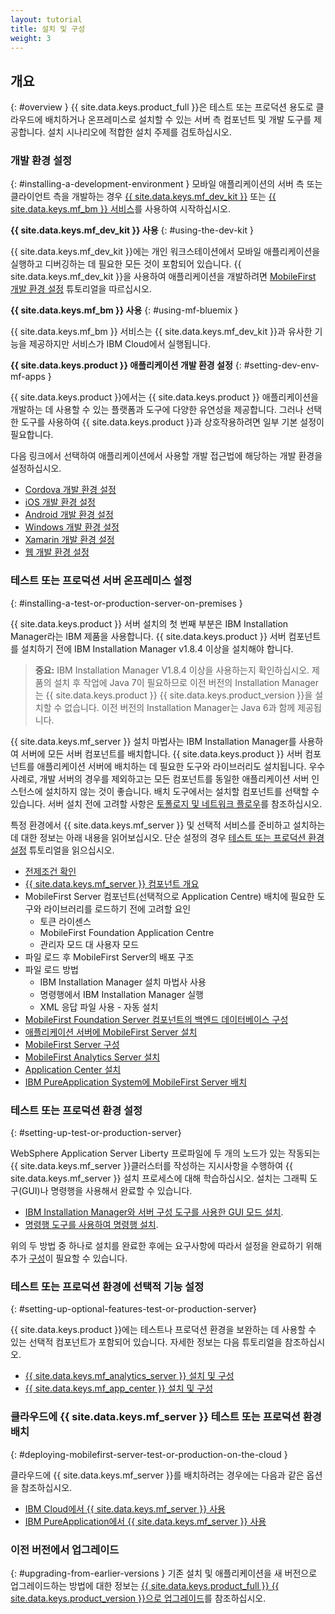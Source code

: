 ```yaml
---
layout: tutorial
title: 설치 및 구성
weight: 3
---
```

<!-- NLS_CHARSET=UTF-8 -->
## 개요
{: #overview }
{{ site.data.keys.product_full }}은 테스트 또는 프로덕션 용도로 클라우드에 배치하거나 온프레미스로 설치할 수 있는 서버 측 컴포넌트 및 개발 도구를 제공합니다. 설치 시나리오에 적합한 설치 주제를 검토하십시오.

### 개발 환경 설정
{: #installing-a-development-environment }
모바일 애플리케이션의 서버 측 또는 클라이언트 측을 개발하는 경우 [{{ site.data.keys.mf_dev_kit }}](development/mobilefirst/) 또는 [{{ site.data.keys.mf_bm }} 서비스](../bluemix/using-mobile-foundation)를 사용하여 시작하십시오.

**{{ site.data.keys.mf_dev_kit }} 사용**
{: #using-the-dev-kit }

{{ site.data.keys.mf_dev_kit }}에는 개인 워크스테이션에서 모바일 애플리케이션을 실행하고 디버깅하는 데 필요한 모든 것이 포함되어 있습니다. {{ site.data.keys.mf_dev_kit }}을 사용하여 애플리케이션을 개발하려면 [MobileFirst 개발 환경 설정](development/mobilefirst) 튜토리얼을 따르십시오.

**{{ site.data.keys.mf_bm }} 사용**
{: #using-mf-bluemix }

{{ site.data.keys.mf_bm }} 서비스는 {{ site.data.keys.mf_dev_kit }}과 유사한 기능을 제공하지만 서비스가 IBM Cloud에서 실행됩니다.

**{{ site.data.keys.product }} 애플리케이션 개발 환경 설정**
{: #setting-dev-env-mf-apps }

{{ site.data.keys.product }}에서는 {{ site.data.keys.product }} 애플리케이션을 개발하는 데 사용할 수 있는 플랫폼과 도구에 다양한 유연성을 제공합니다. 그러나 선택한 도구를 사용하여 {{ site.data.keys.product }}과 상호작용하려면 일부 기본 설정이 필요합니다.  

다음 링크에서 선택하여 애플리케이션에서 사용할 개발 접근법에 해당하는 개발 환경을 설정하십시오.

* [Cordova 개발 환경 설정](development/cordova)
* [iOS 개발 환경 설정](development/ios)
* [Android 개발 환경 설정](development/android)
* [Windows 개발 환경 설정](development/windows)
* [Xamarin 개발 환경 설정](development/xamarin)
* [웹 개발 환경 설정](development/web)

### 테스트 또는 프로덕션 서버 온프레미스 설정
{: #installing-a-test-or-production-server-on-premises }

{{ site.data.keys.product }} 서버 설치의 첫 번째 부분은 IBM Installation Manager라는 IBM 제품을 사용합니다. {{ site.data.keys.product }} 서버 컴포넌트를 설치하기 전에 IBM Installation Manager v1.8.4 이상을 설치해야 합니다.

> **중요:** IBM Installation Manager V1.8.4 이상을 사용하는지 확인하십시오. 제품의 설치 후 작업에 Java 7이 필요하므로 이전 버전의 Installation Manager는 {{ site.data.keys.product }} {{ site.data.keys.product_version }}을 설치할 수 없습니다. 이전 버전의 Installation Manager는 Java 6과 함께 제공됩니다.

{{ site.data.keys.mf_server }} 설치 마법사는 IBM Installation Manager를 사용하여 서버에 모든 서버 컴포넌트를 배치합니다.  {{ site.data.keys.product }} 서버 컴포넌트를 애플리케이션 서버에 배치하는 데 필요한 도구와 라이브러리도 설치됩니다.  우수 사례로, 개발 서버의 경우를 제외하고는 모든 컴포넌트를 동일한 애플리케이션 서버 인스턴스에 설치하지 않는 것이 좋습니다. 배치 도구에서는 설치할 컴포넌트를 선택할 수 있습니다.  서버 설치 전에 고려할 사항은 [토폴로지 및 네트워크 플로우](production/prod-env/topologies)를 참조하십시오.

특정 환경에서 {{ site.data.keys.mf_server }} 및 선택적 서비스를 준비하고 설치하는 데 대한 정보는 아래 내용을 읽어보십시오. 단순 설정의 경우 [테스트 또는 프로덕션 환경 설정](production) 튜토리얼을 읽으십시오.

* [전제조건 확인](production/prod-env/prereqs)
* [{{ site.data.keys.mf_server }} 컴포넌트 개요](production/prod-env/topologies)
* MobileFirst Server 컴포넌트(선택적으로 Application Centre) 배치에 필요한 도구와 라이브러리를 로드하기 전에 고려할 요인
  * 토큰 라이센스
  * MobileFirst Foundation Application Centre
  * 관리자 모드 대 사용자 모드
* 파일 로드 후 MobileFirst Server의 배포 구조
* 파일 로드 방법
  * IBM Installation Manager 설치 마법사 사용
  * 명령행에서 IBM Installation Manager 실행
  * XML 응답 파일 사용 - 자동 설치
* [MobileFirst Foundation Server 컴포넌트의 백엔드 데이터베이스 구성](production/prod-env/databases)
* [애플리케이션 서버에 MobileFirst Server 설치](production/prod-env/appserver)
* [MobileFirst Server 구성](production/server-configuration)
* [MobileFirst Analytics Server 설치](production/analytics/installation)
* [Application Center 설치](production/appcenter)
* [IBM PureApplication System에 MobileFirst Server 배치](production/pure-application)

### 테스트 또는 프로덕션 환경 설정
{: #setting-up-test-or-production-server}

WebSphere Application Server Liberty 프로파일에 두 개의 노드가 있는 작동되는 {{ site.data.keys.mf_server }}클러스터를 작성하는 지시사항을 수행하여 {{ site.data.keys.mf_server }} 설치 프로세스에 대해 학습하십시오. 설치는 그래픽 도구(GUI)나 명령행을 사용해서 완료할 수 있습니다.

* [IBM Installation Manager와 서버 구성 도구를 사용한 GUI 모드 설치](production/simple-install/tutorials/graphical-mode).
* [명령행 도구를 사용하여 명령행 설치](production/simple-install/tutorials/command-line).

위의 두 방법 중 하나로 설치를 완료한 후에는 요구사항에 따라서 설정을 완료하기 위해 추가 [구성](production/server-configuration)이 필요할 수 있습니다.

### 테스트 또는 프로덕션 환경에 선택적 기능 설정
{: #setting-up-optional-features-test-or-production-server}

{{ site.data.keys.product }}에는 테스트나 프로덕션 환경을 보완하는 데 사용할 수 있는 선택적 컴포넌트가 포함되어 있습니다.  자세한 정보는 다음 튜토리얼을 참조하십시오.

* [{{ site.data.keys.mf_analytics_server }} 설치 및 구성](production/analytics/installation/)
* [{{ site.data.keys.mf_app_center }} 설치 및 구성](production/appcenter)

### 클라우드에 {{ site.data.keys.mf_server }} 테스트 또는 프로덕션 환경 배치
{: #deploying-mobilefirst-server-test-or-production-on-the-cloud }

클라우드에 {{ site.data.keys.mf_server }}를 배치하려는 경우에는 다음과 같은 옵션을 참조하십시오.

* [IBM Cloud에서 {{ site.data.keys.mf_server }} 사용](../bluemix)
* [IBM PureApplication에서 {{ site.data.keys.mf_server }} 사용](production/pure-application)

### 이전 버전에서 업그레이드
{: #upgrading-from-earlier-versions }
기존 설치 및 애플리케이션을 새 버전으로 업그레이드하는 방법에 대한 정보는 [{{ site.data.keys.product_full }} {{ site.data.keys.product_version }}으로 업그레이드](../all-tutorials/#upgrading_to_current_version)를 참조하십시오.
